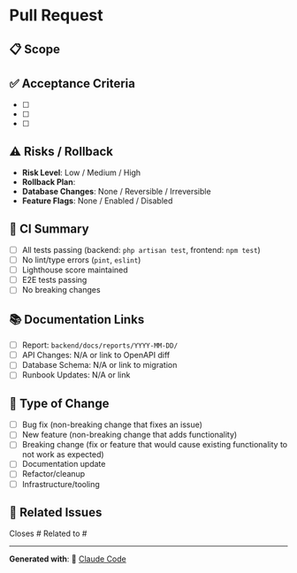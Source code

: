 # Pull Request

## 📋 Scope
<!-- Brief description of what this PR accomplishes -->

## ✅ Acceptance Criteria
<!-- List the specific requirements this PR fulfills -->
- [ ]
- [ ]
- [ ]

## ⚠️ Risks / Rollback
<!-- Identify potential risks and rollback strategy -->
- **Risk Level**: Low / Medium / High
- **Rollback Plan**:
- **Database Changes**: None / Reversible / Irreversible
- **Feature Flags**: None / Enabled / Disabled

## 🤖 CI Summary
<!-- Check all that apply -->
- [ ] All tests passing (backend: `php artisan test`, frontend: `npm test`)
- [ ] No lint/type errors (`pint`, `eslint`)
- [ ] Lighthouse score maintained
- [ ] E2E tests passing
- [ ] No breaking changes

## 📚 Documentation Links
<!-- Link to relevant reports and documentation -->
- [ ] Report: `backend/docs/reports/YYYY-MM-DD/`
- [ ] API Changes: N/A or link to OpenAPI diff
- [ ] Database Schema: N/A or link to migration
- [ ] Runbook Updates: N/A or link

## 🔄 Type of Change
- [ ] Bug fix (non-breaking change that fixes an issue)
- [ ] New feature (non-breaking change that adds functionality)
- [ ] Breaking change (fix or feature that would cause existing functionality to not work as expected)
- [ ] Documentation update
- [ ] Refactor/cleanup
- [ ] Infrastructure/tooling

## 🔗 Related Issues
<!-- Link related issues, if any -->
Closes #
Related to #

---

**Generated with**: 🤖 [Claude Code](https://claude.ai/code)